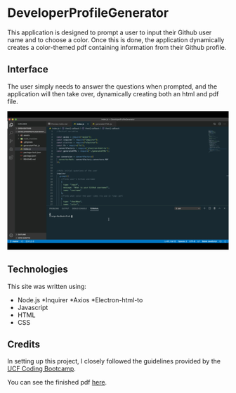# DeveloperProfileGenerator

This application is designed to prompt a user to input their Github user name and to choose a color. Once this is done, the application dynamically creates a color-themed pdf containing information from their Github profile.

## Interface
The user simply needs to answer the questions when prompted, and the application will then take over, dynamically creating both an html and pdf file.

![Profile Generator](assets/ProfileGenerator.gif "UI for Developer Profile Generator")

## Technologies
This site was written using:
* Node.js
    *Inquirer
    *Axios
    *Electron-html-to
* Javascript
* HTML
* CSS

## Credits
In setting up this project, I closely followed the guidelines provided by the [UCF Coding Bootcamp](https://github.com/UCF-Coding-Boot-Camp/UCF-ORL-FSF-FT-11-2019-U-C).

You can see the finished pdf [here](https://drive.google.com/drive/folders/1m_1_HUjB8Quek_mzf5qKjbmHiuvCpyBD?usp=sharing).
